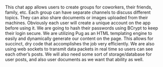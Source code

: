 This chat app allows users to create groups for coworkers, their friends, family, etc.  Each group can have separate channels to discuss different topics.  They can also share documents or images uploaded from their machines. Obviously each user will create a unique account on the app before using it. We are going to hash their passwords using BCrypt to keep their login secure.  We are utilizing Pug as an HTML templating engine to easily and dynamically generate our content on the page.  This allows for succinct, dry code that accomplishes the job very efficiently.  We are also using web sockets to transmit data packets in real time so users can see each other’s posts. We will also need some sort of storage/database for user posts, and also user documents as we want that ability as well.
